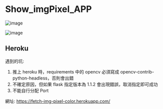 # Show_imgPixel_APP

![image](https://user-images.githubusercontent.com/96753049/180815259-96ec9a7f-0d65-4b33-af0e-9225b0d65f2c.png)

![image](https://user-images.githubusercontent.com/96753049/180815521-beb0f28f-fa64-4342-a0fb-1fc06ee99b16.png)


## Heroku
遇到的坑: 
1. 推上 heroku 時，requirements 中的 opencv 必須寫成 opencv-contrib-python-headless，否則會出錯
2. 不確定原因，但如果 flask 指定版本為 1.1.2 會出現錯誤，取消指定即可成功
3. 不能自行分配 Port

網址: https://fetch-img-pixel-color.herokuapp.com/
